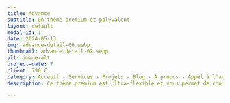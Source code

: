 ```yaml
---
title: Advance
subtitle: Un thème premium et polyvalent
layout: default
modal-id: 1
date: 2024-05-13
img: advance-detail-06.webp
thumbnail: advance-detail-02.webp
alt: image-alt
project-date: 7
client: 790 €
category: Acceuil - Services - Projets - Blog - A propos - Appel à l'action
description: Ce thème premium est ultra-flexible et vous permet de construire des sites web marketing, des blogs complets, des portfolios et bien plus encore. Bénéficiez d'un design élégant, d'un code propre et d'une optimisation SEO pour une présence en ligne irréprochable. Ce thème haut de gamme vous offre une personnalisation infinie, une panoplie de fonctionnalités puissantes et un code optimisé pour la vitesse.

---
```

